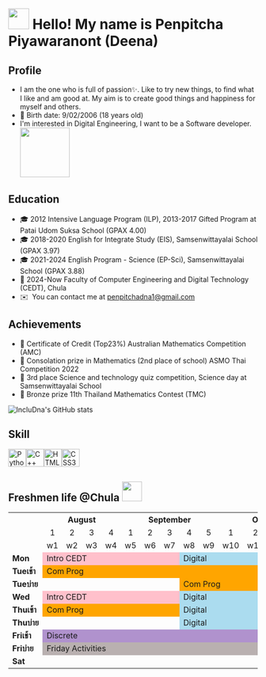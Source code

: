 <img src="https://media.giphy.com/media/hvRJCLFzcasrR4ia7z/giphy.gif" width="42"> Hello! My name is Penpitcha Piyawaranont (Deena)
================================================================================================================================

Profile
-------

* I am the one who is full of passion✨. Like to try new things, to find what I like and am good at.
  My aim is to create good things and happiness for myself and others.
*   🎂  Birth date: 9/02/2006 (18 years old)
* I'm interested in Digital Engineering, I want to be a Software developer.
     <img src="https://i.giphy.com/media/v1.Y2lkPTc5MGI3NjExdDVudWhmZDdiN2NmYTJsemJobjkzeG9kNHN3emh1NHE4eWFyMTAyYiZlcD12MV9pbnRlcm5hbF9naWZfYnlfaWQmY3Q9cw/BXjqytvu9bKzCUHdzz/giphy.gif" width="100;" height="100;">

Education
-------

*   🎓  2012 Intensive Language Program (ILP), 2013-2017 Gifted Program at Patai Udom Suksa School (GPAX 4.00)
*   🎓  2018-2020 English for Integrate Study (EIS), Samsenwittayalai School (GPAX 3.97)
*   🎓  2021-2024 English Program - Science (EP-Sci), Samsenwittayalai School (GPAX 3.88)
*   📍  2024-Now Faculty of Computer Engineering and Digital Technology (CEDT), Chula
*   ✉️  You can contact me at [penpitchadna1@gmail.com](mailto:penpitchadna1@gmail.com)

Achievements
-------

*   📃 Certificate of Credit (Top23%) Australian Mathematics Competition (AMC)
*   📃 Consolation prize in Mathematics (2nd place of school) ASMO Thai Competition 2022
*   📃 3rd place Science and technology quiz competition, Science day at Samsenwittayalai School
*   🥉 Bronze prize 11th Thailand Mathematics Contest (TMC)

![IncluDna's GitHub stats](https://github-readme-stats.vercel.app/api?username=incluDna&show_icons=true&theme=radical)

Skill
-------
<p align="left">
<a href="https://www.python.org/" target="_blank" rel="noreferrer"><img src="https://raw.githubusercontent.com/danielcranney/readme-generator/main/public/icons/skills/python-colored.svg" width="36" height="36" alt="Python" /></a><a href="https://docs.microsoft.com/en-us/cpp/?view=msvc-170" target="_blank" rel="noreferrer"><img src="https://raw.githubusercontent.com/danielcranney/readme-generator/main/public/icons/skills/cplusplus-colored.svg" width="36" height="36" alt="C++" /></a><a href="https://developer.mozilla.org/en-US/docs/Glossary/HTML5" target="_blank" rel="noreferrer"><img src="https://raw.githubusercontent.com/danielcranney/readme-generator/main/public/icons/skills/html5-colored.svg" width="36" height="36" alt="HTML5" /></a><a href="https://www.w3.org/TR/CSS/#css" target="_blank" rel="noreferrer"><img src="https://raw.githubusercontent.com/danielcranney/readme-generator/main/public/icons/skills/css3-colored.svg" width="36" height="36" alt="CSS3" /></a>
</p>

Freshmen life @Chula <img src="https://i.giphy.com/media/v1.Y2lkPTc5MGI3NjExbW1iemtvOTNxd2dobWVsaTFxZGczeXB5ODA2ODhxejUyYW4ybnF2ayZlcD12MV9pbnRlcm5hbF9naWZfYnlfaWQmY3Q9cw/pr1bdU6YHKp63eDdWb/giphy.gif" width="40">
---
   <table>
    <tr>
      <th colspan="1">       </th>
      <th colspan="4">August</th>
      <th colspan="5">September</th>
      <th colspan="4">October</th>
      <th colspan="4">November</th>
    </tr>
    <tr>
      <td>       </td>
      <td style=text-align:center>1</td>
      <td style=text-align:center>2</td>
      <td style=text-align:center>3</td>
      <td style=text-align:center>4</td>
      <td style=text-align:center>1</td>
      <td style=text-align:center>2</td>
      <td style=text-align:center>3</td>
      <td style=text-align:center>4</td>
      <td style=text-align:center>5</td>
      <td style=text-align:center>1</td>
      <td style=text-align:center>2</td>
      <td style=text-align:center>3</td>
      <td style=text-align:center>4</td>
      <td style=text-align:center>1</td>
      <td style=text-align:center>2</td>
      <td style=text-align:center>3</td>
      <td style=text-align:center>4</td>
    </tr>
    <tr>
      <td>       </td>
      <td>w1</td>
      <td>w2</td>
      <td>w3</td>
      <td>w4</td>
      <td>w5</td>
      <td>w6</td>
      <td>w7</td>
      <td>w8</td>
      <td>w9</td>
      <td>w10</td>
      <td>w11</td>
      <td>w12</td>
      <td>w13</td>
      <td>w14</td>
      <td>w15</td>
      <td>w16</td>
      <td>w17</td>
    </tr>
    <tr>
      <td><b>Mon</b></td>
      <td colspan="7" style="background-color:pink;">Intro CEDT</td>
      <td colspan="5" style="background-color:rgb(171, 220, 239);">Digital</td>
      <td colspan="5" style="background-color:rgb(171, 239, 203);">Data Algo</td>
    </tr>
    <tr>
      <td><b>Tueเช้า</b></td>
      <td colspan="12" style="background-color:orange;">Com Prog</td>
      <td colspan="5" style="background-color:rgb(171, 239, 203);">Data Algo</td>
    </tr>
    <tr>
      <td><b>Tueบ่าย</b></td>
      <td colspan="7"></td>
      <td colspan="5" style="background-color:orange;">Com Prog</td>
      <td colspan="5" style="background-color:rgb(171, 239, 203);">Data Algo</td>
    </tr>
    <tr>
      <td><b>Wed</b></td>
      <td colspan="7" style="background-color:pink">Intro CEDT</td>
      <td colspan="5" style="background-color:rgb(171, 220, 239);">Digital</td>
      <td colspan="5" style="background-color:rgb(171, 239, 203);">Data Algo</td>
    </tr>
    <tr>
      <td><b>Thuเช้า</b></td>
      <td colspan="7" style="background-color:orange;">Com Prog</td>
      <td colspan="5" style="background-color:rgb(171, 220, 239);">Digital</td>
      <td colspan="5" style="background-color:rgb(171, 239, 203);">Data Algo</td>
    </tr>
    <tr>
      <td><b>Thuบ่าย</b></td>
      <td colspan="7"></td>
      <td colspan="5" style="background-color:rgb(171, 220, 239);">Digital</td>
      <td colspan="5" style="background-color:rgb(171, 239, 203);">Data Algo</td>
    </tr>
    <tr>
      <td><b>Friเช้า</b></td>
      <td colspan="17" style="background-color:rgb(176, 146, 205);">Discrete</td>
    </tr>
    <tr>
      <td><b>Friบ่าย</b></td>
      <td colspan="17" style="background-color:rgb(185, 176, 176);">Friday Activities</td>
    </tr>
    <tr>
      <td><b>Sat</b></td>
      <td colspan="17"></td>
    </tr>
   </table>
   

                    
